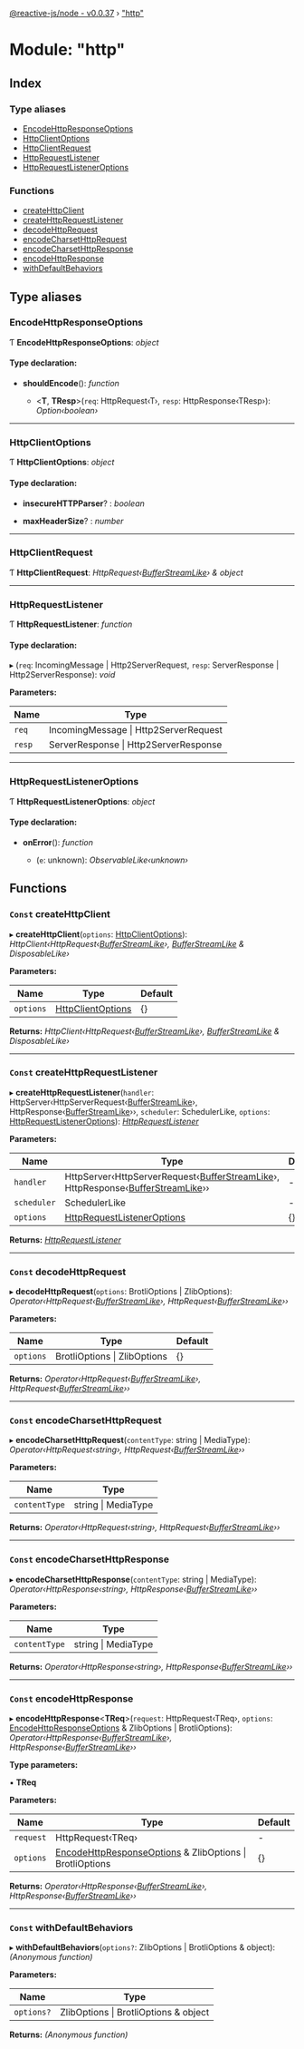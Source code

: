 [@reactive-js/node - v0.0.37](../README.md) › ["http"](_http_.md)

# Module: "http"

## Index

### Type aliases

* [EncodeHttpResponseOptions](_http_.md#encodehttpresponseoptions)
* [HttpClientOptions](_http_.md#httpclientoptions)
* [HttpClientRequest](_http_.md#httpclientrequest)
* [HttpRequestListener](_http_.md#httprequestlistener)
* [HttpRequestListenerOptions](_http_.md#httprequestlisteneroptions)

### Functions

* [createHttpClient](_http_.md#const-createhttpclient)
* [createHttpRequestListener](_http_.md#const-createhttprequestlistener)
* [decodeHttpRequest](_http_.md#const-decodehttprequest)
* [encodeCharsetHttpRequest](_http_.md#const-encodecharsethttprequest)
* [encodeCharsetHttpResponse](_http_.md#const-encodecharsethttpresponse)
* [encodeHttpResponse](_http_.md#const-encodehttpresponse)
* [withDefaultBehaviors](_http_.md#const-withdefaultbehaviors)

## Type aliases

###  EncodeHttpResponseOptions

Ƭ **EncodeHttpResponseOptions**: *object*

#### Type declaration:

* **shouldEncode**(): *function*

  * <**T**, **TResp**>(`req`: HttpRequest‹T›, `resp`: HttpResponse‹TResp›): *Option‹boolean›*

___

###  HttpClientOptions

Ƭ **HttpClientOptions**: *object*

#### Type declaration:

* **insecureHTTPParser**? : *boolean*

* **maxHeaderSize**? : *number*

___

###  HttpClientRequest

Ƭ **HttpClientRequest**: *HttpRequest‹[BufferStreamLike](../interfaces/_streams_.bufferstreamlike.md)› & object*

___

###  HttpRequestListener

Ƭ **HttpRequestListener**: *function*

#### Type declaration:

▸ (`req`: IncomingMessage | Http2ServerRequest, `resp`: ServerResponse | Http2ServerResponse): *void*

**Parameters:**

Name | Type |
------ | ------ |
`req` | IncomingMessage &#124; Http2ServerRequest |
`resp` | ServerResponse &#124; Http2ServerResponse |

___

###  HttpRequestListenerOptions

Ƭ **HttpRequestListenerOptions**: *object*

#### Type declaration:

* **onError**(): *function*

  * (`e`: unknown): *ObservableLike‹unknown›*

## Functions

### `Const` createHttpClient

▸ **createHttpClient**(`options`: [HttpClientOptions](_http_.md#httpclientoptions)): *HttpClient‹HttpRequest‹[BufferStreamLike](../interfaces/_streams_.bufferstreamlike.md)›, [BufferStreamLike](../interfaces/_streams_.bufferstreamlike.md) & DisposableLike›*

**Parameters:**

Name | Type | Default |
------ | ------ | ------ |
`options` | [HttpClientOptions](_http_.md#httpclientoptions) | {} |

**Returns:** *HttpClient‹HttpRequest‹[BufferStreamLike](../interfaces/_streams_.bufferstreamlike.md)›, [BufferStreamLike](../interfaces/_streams_.bufferstreamlike.md) & DisposableLike›*

___

### `Const` createHttpRequestListener

▸ **createHttpRequestListener**(`handler`: HttpServer‹HttpServerRequest‹[BufferStreamLike](../interfaces/_streams_.bufferstreamlike.md)›, HttpResponse‹[BufferStreamLike](../interfaces/_streams_.bufferstreamlike.md)››, `scheduler`: SchedulerLike, `options`: [HttpRequestListenerOptions](_http_.md#httprequestlisteneroptions)): *[HttpRequestListener](_http_.md#httprequestlistener)*

**Parameters:**

Name | Type | Default |
------ | ------ | ------ |
`handler` | HttpServer‹HttpServerRequest‹[BufferStreamLike](../interfaces/_streams_.bufferstreamlike.md)›, HttpResponse‹[BufferStreamLike](../interfaces/_streams_.bufferstreamlike.md)›› | - |
`scheduler` | SchedulerLike | - |
`options` | [HttpRequestListenerOptions](_http_.md#httprequestlisteneroptions) | {} |

**Returns:** *[HttpRequestListener](_http_.md#httprequestlistener)*

___

### `Const` decodeHttpRequest

▸ **decodeHttpRequest**(`options`: BrotliOptions | ZlibOptions): *Operator‹HttpRequest‹[BufferStreamLike](../interfaces/_streams_.bufferstreamlike.md)›, HttpRequest‹[BufferStreamLike](../interfaces/_streams_.bufferstreamlike.md)››*

**Parameters:**

Name | Type | Default |
------ | ------ | ------ |
`options` | BrotliOptions &#124; ZlibOptions | {} |

**Returns:** *Operator‹HttpRequest‹[BufferStreamLike](../interfaces/_streams_.bufferstreamlike.md)›, HttpRequest‹[BufferStreamLike](../interfaces/_streams_.bufferstreamlike.md)››*

___

### `Const` encodeCharsetHttpRequest

▸ **encodeCharsetHttpRequest**(`contentType`: string | MediaType): *Operator‹HttpRequest‹string›, HttpRequest‹[BufferStreamLike](../interfaces/_streams_.bufferstreamlike.md)››*

**Parameters:**

Name | Type |
------ | ------ |
`contentType` | string &#124; MediaType |

**Returns:** *Operator‹HttpRequest‹string›, HttpRequest‹[BufferStreamLike](../interfaces/_streams_.bufferstreamlike.md)››*

___

### `Const` encodeCharsetHttpResponse

▸ **encodeCharsetHttpResponse**(`contentType`: string | MediaType): *Operator‹HttpResponse‹string›, HttpResponse‹[BufferStreamLike](../interfaces/_streams_.bufferstreamlike.md)››*

**Parameters:**

Name | Type |
------ | ------ |
`contentType` | string &#124; MediaType |

**Returns:** *Operator‹HttpResponse‹string›, HttpResponse‹[BufferStreamLike](../interfaces/_streams_.bufferstreamlike.md)››*

___

### `Const` encodeHttpResponse

▸ **encodeHttpResponse**<**TReq**>(`request`: HttpRequest‹TReq›, `options`: [EncodeHttpResponseOptions](_http_.md#encodehttpresponseoptions) & ZlibOptions | BrotliOptions): *Operator‹HttpResponse‹[BufferStreamLike](../interfaces/_streams_.bufferstreamlike.md)›, HttpResponse‹[BufferStreamLike](../interfaces/_streams_.bufferstreamlike.md)››*

**Type parameters:**

▪ **TReq**

**Parameters:**

Name | Type | Default |
------ | ------ | ------ |
`request` | HttpRequest‹TReq› | - |
`options` | [EncodeHttpResponseOptions](_http_.md#encodehttpresponseoptions) & ZlibOptions &#124; BrotliOptions | {} |

**Returns:** *Operator‹HttpResponse‹[BufferStreamLike](../interfaces/_streams_.bufferstreamlike.md)›, HttpResponse‹[BufferStreamLike](../interfaces/_streams_.bufferstreamlike.md)››*

___

### `Const` withDefaultBehaviors

▸ **withDefaultBehaviors**(`options?`: ZlibOptions | BrotliOptions & object): *(Anonymous function)*

**Parameters:**

Name | Type |
------ | ------ |
`options?` | ZlibOptions &#124; BrotliOptions & object |

**Returns:** *(Anonymous function)*
